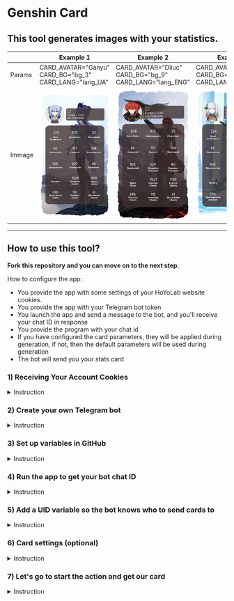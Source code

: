 # Genshin Card
## This tool generates images with your statistics.

|     |Example 1|Example 2|Example 3|Default|
|-----|-----|-----|-----|-----|
|Params|CARD_AVATAR="Ganyu" <br> CARD_BG="bg_3" <br> CARD_LANG="lang_UA"|CARD_AVATAR="Diluc" <br> CARD_BG="bg_9" <br> CARD_LANG="lang_ENG"|CARD_AVATAR="Shenhe" <br> CARD_BG="bg_10" <br> CARD_LANG="lang_RU"|CARD_AVATAR=Default <br> CARD_BG=Default <br> CARD_LANG=Default|
|Immage|![Ganyu UA Card](README/Ganyu_UA.png)|![Diluc ENG Card](README/Diluc_ENG.png)|![Shenhe RU Card](README/Shenhe_RU.png)|![Default Card](README/Default_card.png)


---

## How to use this tool?
**Fork this repository and you can move on to the next step.**

How to configure the app:
- You provide the app with some settings of your HoYoLab website cookies.
- You provide the app with your Telegram bot token
- You launch the app and send a message to the bot, and you'll receive your chat ID in response
- You provide the program with your chat id
- If you have configured the card parameters, they will be applied during generation, if not, then the default parameters will be used during generation
- The bot will send you your stats card


  
### 1) Receiving Your Account Cookies
  <details>
  <summary>Instruction</summary>

1. I'm using Chrome browser, if you're using a different browser, some names may vary.
2. Open the **[get cookies skript](get_cookies.js)** file and copy its contents.
    ```
    var cookie=start();
    var ask=confirm('Cookie: '+cookie+'\n\nClick confirm to copy Cookie.');if(ask==true){copy(cookie);msg=cookie}else{msg='Cancel'}
    function start() {
        return "ltoken=" + getCookie("ltoken") + ";ltuid=" + getCookie("ltuid") + ";";
        function getCookie(name) {
            const value = ";" + document.cookie;
            const parts = value.split("; " + name + "=");
            if (parts.length === 2) return parts.pop().split(';').shift();
        }
    }
    ```
3. Go to https://www.hoyolab.com/genshin/ then login.
4. Right-click on the page and click on **View Code**, then click on the **Console** tab.
5. Paste the code you copied in the second paragraph and press **Enter**.
6. In the window that appears, click **Ok** and the necessary Cookies will be automatically copied to your clipboard. 
![Cookie copy window](README/HoYoLab/Cookie.png)
</details>

### 2) Create your own Telegram bot
<details>
<summary>Instruction</summary>

1. Open a chat with an official Telegram  bot ([@botfather](https://t.me/botfather)) to create your own bot.
2. Send the bot the command "/newbot" to initiate the process of creating a new bot
3. Come up with a name for your bot, in my case it will be "GenshinCard"
4. Now we need to come up with a nickname for the bot, I chose "GenshinCardExampleBot"
5. In response, we will receive a message containing a link to your bot and an API token
</details>

### 3) Set up variables in GitHub

<details>
<summary>Instruction</summary>

#### Adding cookies

1. Let's add Cookies to the variable, for this go to the following path in the cloned repository
**Settings** -> **Secrets**  -> **Actions**  -> **New repository secret**
![Path to add Cookies to repository variable](README/GitHub/github_1.png)
2. Enter a variable name and Cookies depending on what you want to set up your repository for. 
![Page for adding variables](README/GitHub/github_2.png)
In the first field you need to specify the name of the variable, in the second field Cookies. See examples below.
3. Variable name: `HOYOLAB_COOKIES`, Cookies example: `["ltoken=a**************************************B;ltuid=1******2;","ltoken=c**************************************D;ltuid=3******4;","ltoken=e**************************************F;ltuid=5******6;"]`
In this case, you need to open square brackets `[` list received in the section `Getting your account's Cookies`, Cookies must be in double quotes `"`, separated by commas and then close square brackets `]`.
4. Click the **Add secret** button to add a variable.
![Adding Cookies for Multiple Accounts](README/GitHub/github_2.2.png)

#### Adding API keys of Telegram bot

The first two steps are similar, so let's move on to the third
3. Variable name: `TG_API`, Secret: `5656875323:AAG9KsVrNg02cvBgIbpUOs18htgaPKQehGw`(the API key of your bot)
![Adding Cookies](README/Telegram/TG_API.png)
</details>

### 4) Run the app to get your bot chat ID
<details>
<summary>Instruction</summary>

1. Open "Actions" in a new tab because we will still need the current one.
2. Create an action that will be executed daily at 06:00 (UTC+8)
	**Actions** -> **Card generate**  -> **Run workflow**  -> **Run workflow**
	![Adding Actions](README/GitHub/Add_Action.png)
3. Now go to your telegram bot and run it, if everything is done correctly you will get a message with your ID. Take your time, the bot needs time to install all modules and start. (You can send him any messages to make sure you don't miss a moment when he will be working)
	![Get UID](README/Telegram/YourBot_UID.png)
</details>

### 5) Add a UID variable so the bot knows who to send cards to
<details>
<summary>Instruction</summary>

1. We return to the first tab (do not close the second one, you will also need it a little later)
2. Add another secret, name: `TG_UID`, Secret: `1008299086` (Your UID)
	![Adding TG_UID](README/GitHub/TG_UID.png)
</details> 

### 6) Card settings (optional)
<details>
<summary>Instruction</summary>

#### Avatar settings

1. Choose an avatar
    <details>
    <summary>Show available avatars (53)</summary>

    |   Immage   |    Params    |   Immage   |    Params    |
    | ---------- | ------------ | ---------- | ------------ |
    | ![Albedo](img/avatars/Albedo.png)      | `Albedo`| ![Aloy](img/avatars/Aloy.png)      | `Aloy`|
    | ![Amber](img/avatars/Amber.png)      | `Amber`| ![Arataki_Itto](img/avatars/Arataki_Itto.png)      | `Arataki_Itto`|
    | ![Barbara](img/avatars/Barbara.png)      | `Barbara`| ![Beidou](img/avatars/Beidou.png)      | `Beidou`|
    | ![Bennett](img/avatars/Bennett.png)      | `Bennett`| ![Chongyun](img/avatars/Chongyun.png)      | `Chongyun`|
    | ![Diluc](img/avatars/Diluc.png)      | `Diluc`| ![Diona](img/avatars/Diona.png)      | `Diona`|
    | ![Eula](img/avatars/Eula.png)      | `Eula`| ![Fischl](img/avatars/Fischl.png)      | `Fischl`|
    | ![Ganyu](img/avatars/Ganyu.png)      | `Ganyu`| ![Gorou](img/avatars/Gorou.png)      | `Gorou`|
    | ![Hu_Tao](img/avatars/Hu_Tao.png)      | `Hu_Tao`| ![Jean](img/avatars/Jean.png)      | `Jean`|
    | ![Kaedehara_Kazuha](img/avatars/Kaedehara_Kazuha.png)      | `Kaedehara_Kazuha`| ![Kaeya](img/avatars/Kaeya.png)      | `Kaeya`|
    | ![Kamisato_Ayaka](img/avatars/Kamisato_Ayaka.png)      | `Kamisato_Ayaka`| ![Kamisato_Ayato](img/avatars/Kamisato_Ayato.png)      | `Kamisato_Ayato`|
    | ![Keqing](img/avatars/Keqing.png)      | `Keqing`| ![Klee](img/avatars/Klee.png)      | `Klee`|
    | ![Kujou_Sara](img/avatars/Kujou_Sara.png)      | `Kujou_Sara`| ![Kuki_Shinobu](img/avatars/Kuki_Shinobu.png)      | `Kuki_Shinobu`|
    | ![Lisa](img/avatars/Lisa.png)      | `Lisa`| ![Mona](img/avatars/Mona.png)      | `Mona`|
    | ![Ningguang](img/avatars/Ningguang.png)      | `Ningguang`| ![Noelle](img/avatars/Noelle.png)      | `Noelle`|
    | ![Paimon](img/avatars/Paimon.png)      | `Paimon`| ![Qiqi](img/avatars/Qiqi.png)      | `Qiqi`|
    | ![Raiden_Shogun](img/avatars/Raiden_Shogun.png)      | `Raiden_Shogun`| ![Razor](img/avatars/Razor.png)      | `Razor`|
    | ![Rosaria](img/avatars/Rosaria.png)      | `Rosaria`| ![Sangonomiya_Kokomi](img/avatars/Sangonomiya_Kokomi.png)      | `Sangonomiya_Kokomi`|
    | ![Sayu](img/avatars/Sayu.png)      | `Sayu`| ![Shenhe](img/avatars/Shenhe.png)      | `Shenhe`|
    | ![Shikanoin_Heizou](img/avatars/Shikanoin_Heizou.png)      | `Shikanoin_Heizou`| ![Sucrose](img/avatars/Sucrose.png)      | `Sucrose`|
    | ![Tartaglia](img/avatars/Tartaglia.png)      | `Tartaglia`| ![Thoma](img/avatars/Thoma.png)      | `Thoma`|
    | ![Traveler_Eather](img/avatars/Traveler_Eather.png)      | `Traveler_Eather`| ![Traveler_Lumine](img/avatars/Traveler_Lumine.png)      | `Traveler_Lumine`|
    | ![Venti](img/avatars/Venti.png)      | `Venti`| ![Xiangling](img/avatars/Xiangling.png)      | `Xiangling`|
    | ![Xiao](img/avatars/Xiao.png)      | `Xiao`| ![Xingqiu](img/avatars/Xingqiu.png)      | `Xingqiu`|
    | ![Xinyan](img/avatars/Xinyan.png)      | `Xinyan`| ![Yae_Miko](img/avatars/Yae_Miko.png)      | `Yae_Miko`|
    | ![Yanfei](img/avatars/Yanfei.png)      | `Yanfei`| ![Yelan](img/avatars/Yelan.png)      | `Yelan`|
    | ![Yoimiya](img/avatars/Yoimiya.png)      | `Yoimiya`| ![Yun_Jin](img/avatars/Yun_Jin.png)      | `Yun_Jin`|
    | ![Zhongli](img/avatars/Zhongli.png)      | `Zhongli`|
    </details> 

2. Add a secret with the name `CARD_AVATAR` and the avatar parameter of your choice. For example, I chose `Chongyun`
	![Adding CARD_AVATAR](README/GitHub/CARD_AVATAR.png)

#### Background settings

1. Choose an background
    <details>
    <summary>Show available backgrouns (11)</summary>

    |   Immage   |    Params    |   Immage   |    Params    |
    | ---------- | ------------ | ---------- | ------------ |
    | ![bg_1](img/bg/bg_1.png)      | `bg_1`| ![bg_2](img/bg/bg_2.png)      | `bg_2`|
    | ![bg_3](img/bg/bg_3.png)      | `bg_3`| ![bg_4](img/bg/bg_4.png)      | `bg_4`|
    | ![bg_5](img/bg/bg_5.png)      | `bg_5`| ![bg_6](img/bg/bg_6.png)      | `bg_1`|
    | ![bg_7](img/bg/bg_7.png)      | `bg_7`| ![bg_8](img/bg/bg_8.png)      | `bg_8`|
    | ![bg_9](img/bg/bg_9.png)      | `bg_9`| ![bg_10](img/bg/bg_10.png)      | `bg_10`|
    | ![bg_11](img/bg/bg_11.png)      | `bg_11`| ![bg_12](img/bg/bg_12.png)      | `bg_12`| 
    | ![bg_13](img/bg/bg_13.png)      | `bg_13`| ![bg_14](img/bg/bg_14.png)      | `bg_14`| 
    </details> 

2. Add a secret with the name `CARD_BG` and the avatar parameter of your choice. For example, I chose `bg_4`
	![Adding CARD_BG](README/GitHub/CARD_BG.png)

#### Language settings

1. Choose an language
    <details>
    <summary>Show available languages (3)</summary>

    |   Immage   |    Params    |   Immage   |    Params    |
    | ---------- | ------------ | ---------- | ------------ |
    | ![lang_UA](img/lang/lang_UA.png)      | `lang_UA`| ![lang_ENG](img/lang/lang_ENG.png)      | `lang_ENG`|
    | ![lang_RU](img/lang/lang_RU.png)      | `lang_RU`|
    </details> 

2. Add a secret with the name `CARD_LANG` and the avatar parameter of your choice. For example, I chose `lang_UA`
	![Adding CARD_LANG](README/GitHub/CARD_LANG.png)
</details> 



### 7) Let's go to start the action and get our card

<details>
<summary>Instruction</summary>

1. Follow the same steps as in section 4. I've made very detailed comments, so you'll always know what the app is doing right now.
	![App execution](README/GitHub/App_Execution.png)
2. If you did everything correctly, the bot will send you a card to each specified account
	![Cards in chat](README/Telegram/YourBot_Cards.png)
3. Result (Because telegram compresses the image before sending and changes the format to jpg, the background appears in the card. If you send cards without compression, the format will not change)
	![Result](README/Telegram/YourBot_Card.jpg)
</details> 
